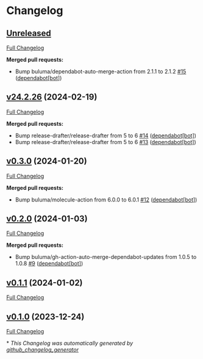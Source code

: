 # Changelog

## [Unreleased](https://github.com/buluma/ansible-role-bitbucket/tree/HEAD)

[Full Changelog](https://github.com/buluma/ansible-role-bitbucket/compare/v24.2.26...HEAD)

**Merged pull requests:**

- Bump buluma/dependabot-auto-merge-action from 2.1.1 to 2.1.2 [\#15](https://github.com/buluma/ansible-role-bitbucket/pull/15) ([dependabot[bot]](https://github.com/apps/dependabot))

## [v24.2.26](https://github.com/buluma/ansible-role-bitbucket/tree/v24.2.26) (2024-02-19)

[Full Changelog](https://github.com/buluma/ansible-role-bitbucket/compare/v0.3.0...v24.2.26)

**Merged pull requests:**

- Bump release-drafter/release-drafter from 5 to 6 [\#14](https://github.com/buluma/ansible-role-bitbucket/pull/14) ([dependabot[bot]](https://github.com/apps/dependabot))
- Bump release-drafter/release-drafter from 5 to 6 [\#13](https://github.com/buluma/ansible-role-bitbucket/pull/13) ([dependabot[bot]](https://github.com/apps/dependabot))

## [v0.3.0](https://github.com/buluma/ansible-role-bitbucket/tree/v0.3.0) (2024-01-20)

[Full Changelog](https://github.com/buluma/ansible-role-bitbucket/compare/v0.2.0...v0.3.0)

**Merged pull requests:**

- Bump buluma/molecule-action from 6.0.0 to 6.0.1 [\#12](https://github.com/buluma/ansible-role-bitbucket/pull/12) ([dependabot[bot]](https://github.com/apps/dependabot))

## [v0.2.0](https://github.com/buluma/ansible-role-bitbucket/tree/v0.2.0) (2024-01-03)

[Full Changelog](https://github.com/buluma/ansible-role-bitbucket/compare/v0.1.1...v0.2.0)

**Merged pull requests:**

- Bump buluma/gh-action-auto-merge-dependabot-updates from 1.0.5 to 1.0.8 [\#9](https://github.com/buluma/ansible-role-bitbucket/pull/9) ([dependabot[bot]](https://github.com/apps/dependabot))

## [v0.1.1](https://github.com/buluma/ansible-role-bitbucket/tree/v0.1.1) (2024-01-02)

[Full Changelog](https://github.com/buluma/ansible-role-bitbucket/compare/v0.1.0...v0.1.1)

## [v0.1.0](https://github.com/buluma/ansible-role-bitbucket/tree/v0.1.0) (2023-12-24)

[Full Changelog](https://github.com/buluma/ansible-role-bitbucket/compare/46bade862f0add0df25df0ae527d1b4272fa26fe...v0.1.0)



\* *This Changelog was automatically generated by [github_changelog_generator](https://github.com/github-changelog-generator/github-changelog-generator)*
